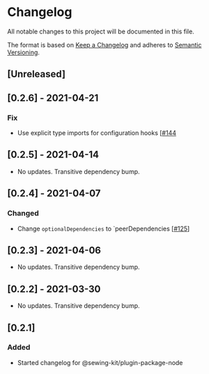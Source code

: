 # Changelog

All notable changes to this project will be documented in this file.

The format is based on [Keep a Changelog](http://keepachangelog.com/en/1.0.0/)
and adheres to [Semantic Versioning](http://semver.org/spec/v2.0.0.html).

## [Unreleased]

## [0.2.6] - 2021-04-21

### Fix

- Use explicit type imports for configuration hooks [[#144](https://github.com/Shopify/sewing-kit-next/pull/144/files)

## [0.2.5] - 2021-04-14

- No updates. Transitive dependency bump.

## [0.2.4] - 2021-04-07

### Changed

- Change `optionalDependencies` to `peerDependencies [[#125](https://github.com/Shopify/sewing-kit-next/pull/125/files)]

## [0.2.3] - 2021-04-06

- No updates. Transitive dependency bump.

## [0.2.2] - 2021-03-30

- No updates. Transitive dependency bump.

## [0.2.1]

### Added

- Started changelog for @sewing-kit/plugin-package-node
